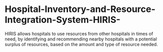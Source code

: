 # Hospital-Inventory-and-Resource-Integration-System-HIRIS-
HIRIS allows hospitals to use resources from other hospitals in times of need, by identifying and recommending nearby hospitals with a potential surplus of resources, based on the amount and type of resource needed.
